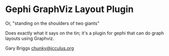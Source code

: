 # Gephi GraphViz Layout Plugin

Or, "standing on the shoulders of two giants"

Does exactly what it says on the tin; it's a plugin for gephi that can
do graph layouts using Graphviz.

Gary Briggs
<chunky@icculus.org>

